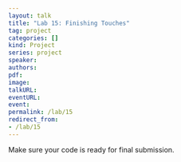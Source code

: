 ```yaml
---
layout: talk
title: "Lab 15: Finishing Touches"
tag: project
categories: []
kind: Project
series: project
speaker:
authors:
pdf:
image:
talkURL:
eventURL:
event:
permalink: /lab/15
redirect_from:
- /lab/15
---
```


Make sure your code is ready for final submission.

